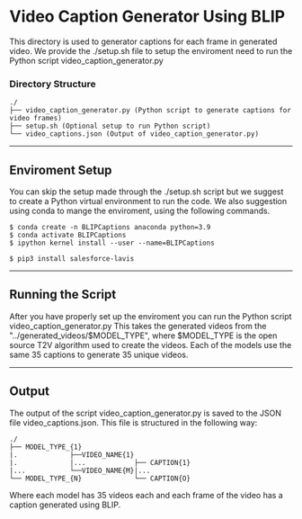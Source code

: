 # Video Caption Generator Using BLIP

This directory is used to generator captions for each frame in generated video.
We provide the ./setup.sh file to setup the enviroment need to run the Python script video_caption_generator.py 

### Directory Structure
```
./
├── video_caption_generator.py (Python script to generate captions for video frames)
├── setup.sh (Optional setup to run Python script)
└── video_captions.json (Output of video_caption_generator.py)
```

---
## Enviroment Setup
You can skip the setup made through the ./setup.sh script but we suggest to create a Python virtual environment to run the code.
We also suggestion using conda to mange the enviroment, using the following commands.

```
$ conda create -n BLIPCaptions anaconda python=3.9
$ conda activate BLIPCaptions
$ ipython kernel install --user --name=BLIPCaptions

$ pip3 install salesforce-lavis
```

---
## Running the Script
After you have properly set up the enviroment you can run the Python script video_caption_generator.py
This takes the generated videos from the  "../generated_videos/$MODEL_TYPE", where $MODEL_TYPE is the open source T2V algorithm used to create the videos.
Each of the models use the same 35 captions to generate 35 unique videos.

---
## Output
The output of the script video_caption_generator.py is saved to the JSON file video_captions.json.
This file is structured in the following way:

```
./
├── MODEL_TYPE_{1}
|.             ├──VIDEO_NAME{1}
|.             |...            ├── CAPTION{1}
|...           └──VIDEO_NAME{M}|...
└── MODEL_TYPE_{N}             └── CAPTION{O}
```

Where each model has 35 videos each and each frame of the video has a caption generated using BLIP.
